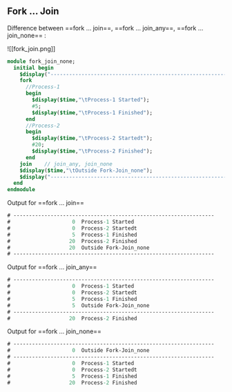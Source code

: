 ## Fork ... Join

Difference between ==fork ... join==, ==fork ... join_any==, ==fork ... join_none== :

![[fork_join.png]]

```systemverilog
module fork_join_none;
  initial begin
    $display("-----------------------------------------------------------------");
    fork
      //Process-1
      begin
        $display($time,"\tProcess-1 Started");
        #5;
        $display($time,"\tProcess-1 Finished");
      end
      //Process-2
      begin
        $display($time,"\tProcess-2 Startedt");
        #20;
        $display($time,"\tProcess-2 Finished");
      end
    join    // join_any, join_none
    $display($time,"\tOutside Fork-Join_none");
    $display("-----------------------------------------------------------------");
  end
endmodule
```

Output for ==fork ... join==

```systemverilog
# -----------------------------------------------------------------
#                    0	Process-1 Started
#                    0	Process-2 Startedt
#                    5	Process-1 Finished
#                   20	Process-2 Finished
#                   20	Outside Fork-Join_none
# -----------------------------------------------------------------
```

Output for ==fork ... join_any==

```systemverilog
# -----------------------------------------------------------------
#                    0	Process-1 Started
#                    0	Process-2 Startedt
#                    5	Process-1 Finished
#                    5	Outside Fork-Join_none
# -----------------------------------------------------------------
#                   20	Process-2 Finished
```

Output for ==fork ... join_none==

```systemverilog
# -----------------------------------------------------------------
#                    0	Outside Fork-Join_none
# -----------------------------------------------------------------
#                    0	Process-1 Started
#                    0	Process-2 Startedt
#                    5	Process-1 Finished
#                   20	Process-2 Finished
```

